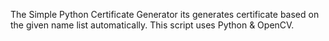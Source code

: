The Simple Python Certificate Generator its generates certificate based on the given name list automatically.
This script uses Python & OpenCV.
